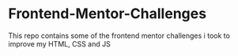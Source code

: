 # Frontend-Mentor-Challenges
This repo contains some of the frontend mentor challenges i took to improve my HTML, CSS and JS
